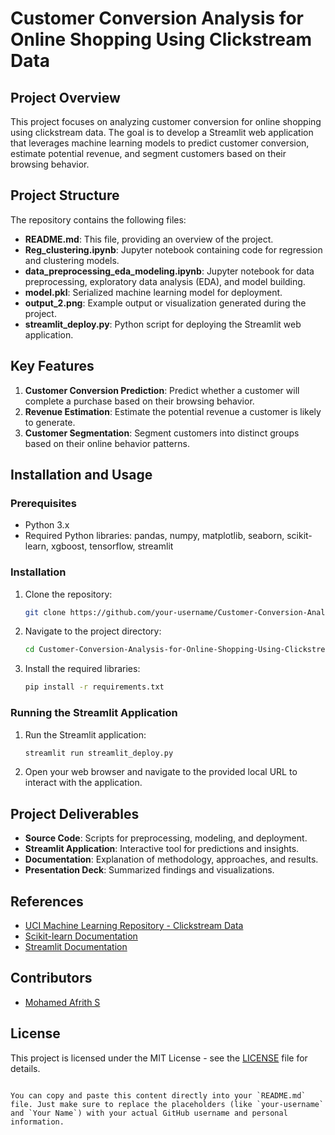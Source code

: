 # Customer Conversion Analysis for Online Shopping Using Clickstream Data

## Project Overview

This project focuses on analyzing customer conversion for online shopping using clickstream data. The goal is to develop a Streamlit web application that leverages machine learning models to predict customer conversion, estimate potential revenue, and segment customers based on their browsing behavior.

## Project Structure

The repository contains the following files:

- **README.md**: This file, providing an overview of the project.
- **Reg_clustering.ipynb**: Jupyter notebook containing code for regression and clustering models.
- **data_preprocessing_eda_modeling.ipynb**: Jupyter notebook for data preprocessing, exploratory data analysis (EDA), and model building.
- **model.pkl**: Serialized machine learning model for deployment.
- **output_2.png**: Example output or visualization generated during the project.
- **streamlit_deploy.py**: Python script for deploying the Streamlit web application.

## Key Features

1. **Customer Conversion Prediction**: Predict whether a customer will complete a purchase based on their browsing behavior.
2. **Revenue Estimation**: Estimate the potential revenue a customer is likely to generate.
3. **Customer Segmentation**: Segment customers into distinct groups based on their online behavior patterns.

## Installation and Usage

### Prerequisites

- Python 3.x
- Required Python libraries: pandas, numpy, matplotlib, seaborn, scikit-learn, xgboost, tensorflow, streamlit

### Installation

1. Clone the repository:
   ```bash
   git clone https://github.com/your-username/Customer-Conversion-Analysis-for-Online-Shopping-Using-Clickstream-Data.git
   ```
2. Navigate to the project directory:
   ```bash
   cd Customer-Conversion-Analysis-for-Online-Shopping-Using-Clickstream-Data
   ```
3. Install the required libraries:
   ```bash
   pip install -r requirements.txt
   ```

### Running the Streamlit Application

1. Run the Streamlit application:
   ```bash
   streamlit run streamlit_deploy.py
   ```
2. Open your web browser and navigate to the provided local URL to interact with the application.

## Project Deliverables

- **Source Code**: Scripts for preprocessing, modeling, and deployment.
- **Streamlit Application**: Interactive tool for predictions and insights.
- **Documentation**: Explanation of methodology, approaches, and results.
- **Presentation Deck**: Summarized findings and visualizations.

## References

- [UCI Machine Learning Repository - Clickstream Data](https://archive.ics.uci.edu/ml/datasets/Clickstream+Data+for+Online+Shopping)
- [Scikit-learn Documentation](https://scikit-learn.org/stable/)
- [Streamlit Documentation](https://docs.streamlit.io/)

## Contributors

- [Mohamed Afrith S](https://github.com/mhdafrith)

## License

This project is licensed under the MIT License - see the [LICENSE](LICENSE) file for details.
```

You can copy and paste this content directly into your `README.md` file. Just make sure to replace the placeholders (like `your-username` and `Your Name`) with your actual GitHub username and personal information.
